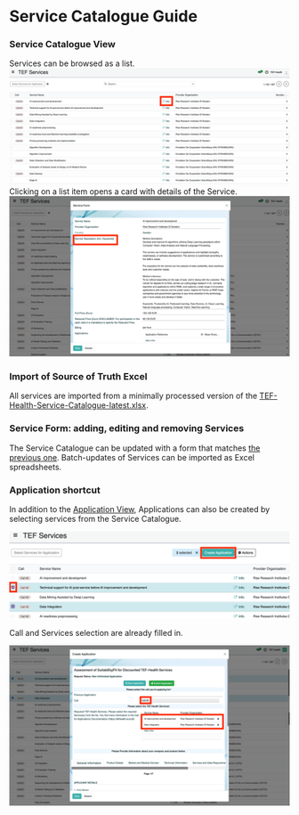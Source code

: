# Service Catalogue Guide

### Service Catalogue View
Services can be browsed as a list. 
![Service Catalogue List](img/service-catalogue-view-list.png)
Clicking on a list item opens a card with details of the Service.
![Service Catalogue Card](img/service-catalogue-view-card.png)

### Import of Source of Truth Excel

All services are imported from a minimally processed version of the [TEF-Health-Service-Catalogue-latest.xlsx](https://github.com/TEF-Health/CONFIDENTIAL-Service-Catalogue/blob/main/TEF-Health-Service-Catalogue-latest.xlsx).

### Service Form: adding, editing and removing Services

The Service Catalogue can be updated with a form that matches [the previous one](https://forms.office.com/e/Ndtm3PtavB). Batch-updates of Services can be imported as Excel spreadsheets.

### Application shortcut 

In addition to the [Application View](applicant.md), Applications can also be created by selecting services from the Service Catalogue.

![Application Shortcut 1](img/service-catalogue-application-shortcut-1.png)

Call and Services selection are already filled in.

![Application Shortcut 2](img/service-catalogue-application-shortcut-2.png)
